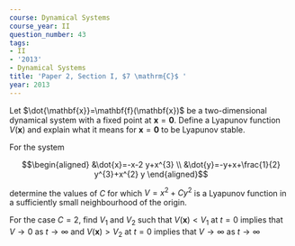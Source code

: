 ```yaml
---
course: Dynamical Systems
course_year: II
question_number: 43
tags:
- II
- '2013'
- Dynamical Systems
title: 'Paper 2, Section I, $7 \mathrm{C}$ '
year: 2013
---
```




Let $\dot{\mathbf{x}}=\mathbf{f}(\mathbf{x})$ be a two-dimensional dynamical system with a fixed point at $\mathbf{x}=\mathbf{0}$. Define a Lyapunov function $V(\mathbf{x})$ and explain what it means for $\mathbf{x}=\mathbf{0}$ to be Lyapunov stable.

For the system

$$\begin{aligned}
&\dot{x}=-x-2 y+x^{3} \\
&\dot{y}=-y+x+\frac{1}{2} y^{3}+x^{2} y
\end{aligned}$$

determine the values of $C$ for which $V=x^{2}+C y^{2}$ is a Lyapunov function in a sufficiently small neighbourhood of the origin.

For the case $C=2$, find $V_{1}$ and $V_{2}$ such that $V(\mathbf{x})<V_{1}$ at $t=0$ implies that $V \rightarrow 0$ as $t \rightarrow \infty$ and $V(\mathbf{x})>V_{2}$ at $t=0$ implies that $V \rightarrow \infty$ as $t \rightarrow \infty$